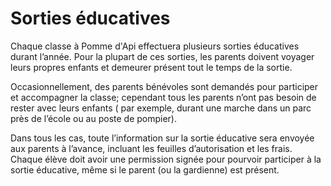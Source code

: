 ﻿# Sorties éducatives

Chaque classe à Pomme d'Api effectuera plusieurs sorties éducatives durant l’année. Pour la plupart de ces sorties, les parents doivent voyager leurs propres enfants et demeurer présent tout le temps de la sortie.

Occasionnellement, des parents bénévoles sont demandés pour participer et accompagner la classe; cependant tous les parents n’ont pas besoin de rester avec leurs enfants ( par exemple, durant une marche dans un parc près de l’école ou au poste de pompier).

Dans tous les cas, toute l’information sur la sortie éducative sera envoyée aux parents à l’avance, incluant les feuilles d’autorisation et les frais. Chaque élève doit avoir une permission signée pour pourvoir participer à la sortie éducative, même si le parent (ou la gardienne) est présent.